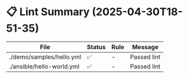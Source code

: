 # 📋 Lint Summary (2025-04-30T18-51-35)

| File | Status | Rule | Message |
|------|--------|------|---------|
| ./demo/samples/hello.yml | ✅ | - | Passed lint |
| ./ansible/hello-world.yml | ✅ | - | Passed lint |
